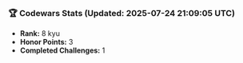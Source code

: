 ### 🏆 Codewars Stats (Updated: 2025-07-24 21:09:05 UTC)

- **Rank:** 8 kyu
- **Honor Points:** 3
- **Completed Challenges:** 1
